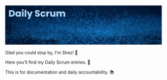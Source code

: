 ![Header](https://github.com/ShezzyBear/DailyScrum/blob/main/Templates/Daily%20Scrum%20Banner.png?raw=true)

Glad you could stop by, I'm Shez! :wave:

Here you'll find my Daily Scrum entries. :notebook:

This is for documentation and daily accountability. :books: